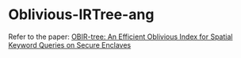 # Oblivious-IRTree-ang
Refer to the paper: [OBIR-tree: An Efficient Oblivious Index for Spatial Keyword Queries on Secure Enclaves](https://dl.acm.org/doi/10.1145/3709708)
